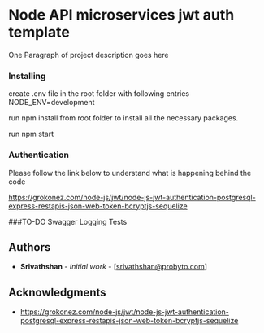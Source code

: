 # Node API microservices jwt auth template

One Paragraph of project description goes here


### Installing

create .env file in the root folder with following entries
NODE_ENV=development

run npm install from root folder to install all the necessary packages.

run npm start

### Authentication 

Please follow the link below to understand what is happening behind the code

https://grokonez.com/node-js/jwt/node-js-jwt-authentication-postgresql-express-restapis-json-web-token-bcryptjs-sequelize

###TO-DO
Swagger
Logging
Tests

## Authors

* **Srivathshan** - *Initial work* - [srivathshan@probyto.com]

## Acknowledgments

* https://grokonez.com/node-js/jwt/node-js-jwt-authentication-postgresql-express-restapis-json-web-token-bcryptjs-sequelize